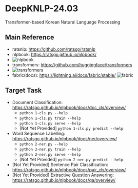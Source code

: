 # DeepKNLP-24.03
Transformer-based Korean Natural Language Processing

## Main Reference
  * ratsnlp: https://github.com/ratsgo/ratsnlp
  * nlpbook: https://ratsgo.github.io/nlpbook/
  * ![nlpbook](https://image.yes24.com/YES24ViewerDatas/Z1053_LT/A10530/B105295/105294979_L/tnep9lp2rglwfeod01.jpg)
  * transformers: https://github.com/huggingface/transformers
  * ![transformers](https://theaisummer.com/static/385447122c9c6ce73e449fe3a7ecf46a/40ffe/hugging-face-vit.png)
  * fabric(docs): https://lightning.ai/docs/fabric/stable/
    ![fabric](https://lightning.ai/docs/fabric/stable/_images/PyTorch-to-Fabric-Spectrum-2.svg)

## Target Task
  * Document Classification: https://ratsgo.github.io/nlpbook/docs/doc_cls/overview/
    - `python 1-cls.py --help`
    - `python 1-cls.py train --help`
    - `python 1-cls.py serve --help`
    - [Not Yet Provided] `python 1-cls.py predict --help`
  * Word Sequence Labelling: https://ratsgo.github.io/nlpbook/docs/ner/overview/
    - `python 2-ner.py --help`
    - `python 2-ner.py train --help`
    - `python 2-ner.py serve --help`
    - [Not Yet Provided] `python 2-ner.py predict --help`
  * [Not Yet Provided] Sentence Pair Classification: https://ratsgo.github.io/nlpbook/docs/pair_cls/overview/
  * [Not Yet Provided] Extractive Question Answering: https://ratsgo.github.io/nlpbook/docs/qa/overview/
